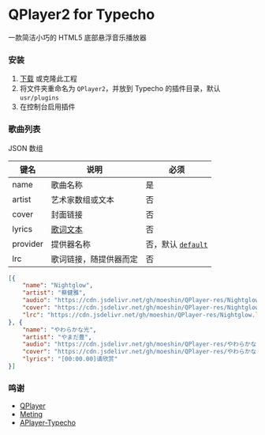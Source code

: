 # QPlayer2 for Typecho

一款简洁小巧的 HTML5 底部悬浮音乐播放器

### 安装

1. [下载](https://github.com/moeshin/QPlayer2-Typecho/releases/latest) 或克隆此工程
2. 将文件夹重命名为 `QPlayer2`，并放到 Typecho 的插件目录，默认 `usr/plugins`
3. 在控制台启用插件

<!--more-->

### 歌曲列表

JSON 数组

| 键名      | 说明                | 必须                  |
| ----     | ----               | ----                  |
| name     | 歌曲名称             | 是                    |
| artist   | 艺术家数组或文本      | 否                    |
| cover    | 封面链接             | 否                    |
| lyrics   | [歌词文本][0]        | 否                    |
| provider | 提供器名称           | 否，默认 [`default`][1] |
| lrc      | 歌词链接，随提供器而定 | 否                     |

```json
[{
    "name": "Nightglow",
    "artist": "蔡健雅",
    "audio": "https://cdn.jsdelivr.net/gh/moeshin/QPlayer-res/Nightglow.mp3",
    "cover": "https://cdn.jsdelivr.net/gh/moeshin/QPlayer-res/Nightglow.jpg",
    "lrc": "https://cdn.jsdelivr.net/gh/moeshin/QPlayer-res/Nightglow.lrc"
}, {
    "name": "やわらかな光",
    "artist": "やまだ豊",
    "audio": "https://cdn.jsdelivr.net/gh/moeshin/QPlayer-res/やわらかな光.mp3",
    "cover": "https://cdn.jsdelivr.net/gh/moeshin/QPlayer-res/やわらかな光.jpg",
    "lyrics": "[00:00.00]请欣赏"
}]
```

### 鸣谢

* [QPlayer](https://github.com/Jrohy/QPlayer)
* [Meting](https://github.com/metowolf/Meting)
* [APlayer-Typecho](https://github.com/MoePlayer/APlayer-Typecho)


[0]: https://zh.wikipedia.org/zh-hans/LRC%E6%A0%BC%E5%BC%8F
[1]: https://github.com/moeshin/QPlayer2#qplayerproviderdefault
